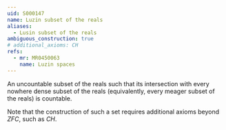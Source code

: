 ```yaml
---
uid: S000147
name: Luzin subset of the reals
aliases:
  - Lusin subset of the reals
ambiguous_construction: true
# additional_axioms: CH
refs:
  - mr: MR0450063
    name: Luzin spaces
---
```


An uncountable subset of the reals such that its intersection with
every nowhere dense subset of the reals (equivalently,
every meager subset of the reals) is countable.

Note that the construction of such a set requires additional axioms beyond $ZFC$, such as $CH$.

